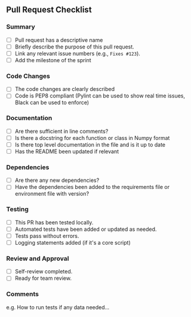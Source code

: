 ## Pull Request Checklist

### Summary
- [ ] Pull request has a descriptive name
- [ ] Briefly describe the purpose of this pull request.
- [ ] Link any relevant issue numbers (e.g., `Fixes #123`).
- [ ] Add the milestone of the sprint

### Code Changes
- [ ] The code changes are clearly described
- [ ] Code is PEP8 compliant 
    (Pylint can be used to show real time issues, Black can be used to enforce)

### Documentation
- [ ] Are there sufficient in line comments?
- [ ] Is there a docstring for each function or class in Numpy format
- [ ] Is there top level documentation in the file and is it up to date
- [ ] Has the README been updated if relevant

### Dependencies
- [ ] Are there any new dependencies?
- [ ] Have the dependencies been added to the requirements file or environment file with version?

### Testing
- [ ] This PR has been tested locally.
- [ ] Automated tests have been added or updated as needed.
- [ ] Tests pass without errors.
- [ ] Logging statements added (if it's a core script)

### Review and Approval
- [ ] Self-review completed.
- [ ] Ready for team review.

### Comments
e.g. How to run tests if any data needed...